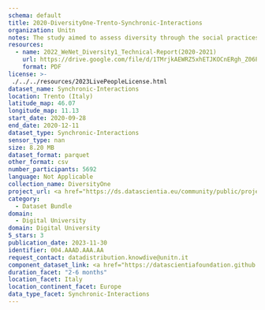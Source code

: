 ```yaml
---
schema: default
title: 2020-DiversityOne-Trento-Synchronic-Interactions
organization: Unitn
notes: The study aimed to assess diversity through the social practices and daily behaviors of university students from eight different countries. The research was carried out in two phases. Initially, a large sample of students from Denmark, Italy, Mongolia, Paraguay, the United Kingdom, China, Mexico, and India, completed a survey on their social practices, as well as their socio-demographic, cultural, and psychological elements. In the second phase, a sub-sample of the respondents engaged in a four-week data collection by using an innovative smartphone application called iLog. This app collected data from thirty-four smartphone sensors around the clock, allowing for an in-depth investigation into the diversity and daily routines of university students across countries, both synchronically and diachronically.
resources:
  - name: 2022_WeNet_Diversity1_Technical-Report(2020-2021)
    url: https://drive.google.com/file/d/1TMrjkAEWRZ5xhETJKOCnERgh_Z06PO2E/view?usp=drive_link
    format: PDF
license: >-
 ./../../resources/2023LivePeopleLicense.html
dataset_name: Synchronic-Interactions
location: Trento (Italy)
latitude_map: 46.07
longitude_map: 11.13
start_date: 2020-09-28
end_date: 2020-12-11
dataset_type: Synchronic-Interactions
sensor_type: nan
size: 8.20 MB
dataset_format: parquet
other_format: csv
number_participants: 5692
language: Not Applicable
collection_name: DiversityOne
project_url: <a href="https://ds.datascientia.eu/community/public/projects/e464583f-32eb-44c1-a455-91503b02b310">https://ds.datascientia.eu/community/public/projects/e464583f-32eb-44c1-a455-91503b02b310</a>
category: 
  - Dataset Bundle
domain: 
  - Digital University
domain: Digital University
5_stars: 3
publication_date: 2023-11-30
identifier: 004.AAAD.AAA.AA
request_contact: datadistribution.knowdive@unitn.it
component_dataset_link: <a href="https://datascientiafoundation.github.io/LivePeople/datasets/2020-DV1-Trento-Questionnaire%20Diversity%20A/">2020-DV1-Trento-Questionnaire Diversity A</a>, <a href="https://datascientiafoundation.github.io/LivePeople/datasets/2020-DV1-Trento-Questionnaire%20Diversity%20B/">2020-DV1-Trento-Questionnaire Diversity B</a>, <a href="https://datascientiafoundation.github.io/LivePeople/datasets/2020-DV1-Trento-Questionnaire%20Diversity%20C/">2020-DV1-Trento-Questionnaire Diversity C</a>
duration_facet: "2-6 months"
location_facet: Italy
location_continent_facet: Europe
data_type_facet: Synchronic-Interactions
---
```

